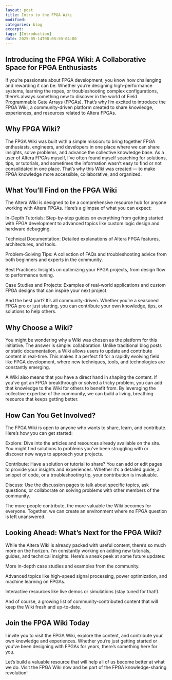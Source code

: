 ```yaml
---
layout: post
title: Intro to the FPGA Wiki
modified:
categories: blog
excerpt:
tags: [Introduction]
date: 2025-05-14T08:08:50-04:00
---
```


## Introducing the FPGA Wiki: A Collaborative Space for FPGA Enthusiasts

If you’re passionate about FPGA development, you know how challenging and rewarding it can be. Whether you’re designing high-performance systems, learning the ropes, or troubleshooting complex configurations, there’s always something new to discover in the world of Field Programmable Gate Arrays (FPGAs). That’s why I’m excited to introduce the FPGA Wiki, a community-driven platform created to share knowledge, experiences, and resources related to Altera FPGAs.

## Why FPGA Wiki?
The FPGA Wiki was built with a simple mission: to bring together FPGA enthusiasts, engineers, and developers in one place where we can share insights, solve problems, and advance the collective knowledge base. As a user of Altera FPGAs myself, I’ve often found myself searching for solutions, tips, or tutorials, and sometimes the information wasn’t easy to find or not consolidated in one place. That’s why this Wiki was created — to make FPGA knowledge more accessible, collaborative, and organized.

## What You’ll Find on the FPGA Wiki
The Altera Wiki is designed to be a comprehensive resource hub for anyone working with Altera FPGAs. Here’s a glimpse of what you can expect:

In-Depth Tutorials: Step-by-step guides on everything from getting started with FPGA development to advanced topics like custom logic design and hardware debugging.

Technical Documentation: Detailed explanations of Altera FPGA features, architectures, and tools.

Problem-Solving Tips: A collection of FAQs and troubleshooting advice from both beginners and experts in the community.

Best Practices: Insights on optimizing your FPGA projects, from design flow to performance tuning.

Case Studies and Projects: Examples of real-world applications and custom FPGA designs that can inspire your next project.

And the best part? It’s all community-driven. Whether you’re a seasoned FPGA pro or just starting, you can contribute your own knowledge, tips, or solutions to help others.

## Why Choose a Wiki?
You might be wondering why a Wiki was chosen as the platform for this initiative. The answer is simple: collaboration. Unlike traditional blog posts or static documentation, a Wiki allows users to update and contribute content in real-time. This makes it a perfect fit for a rapidly evolving field like FPGA development, where new techniques, tools, and technologies are constantly emerging.

A Wiki also means that you have a direct hand in shaping the content. If you’ve got an FPGA breakthrough or solved a tricky problem, you can add that knowledge to the Wiki for others to benefit from. By leveraging the collective expertise of the community, we can build a living, breathing resource that keeps getting better.

## How Can You Get Involved?
The FPGA Wiki is open to anyone who wants to share, learn, and contribute. Here’s how you can get started:

Explore: Dive into the articles and resources already available on the site. You might find solutions to problems you’ve been struggling with or discover new ways to approach your projects.

Contribute: Have a solution or tutorial to share? You can add or edit pages to provide your insights and experiences. Whether it’s a detailed guide, a snippet of code, or a troubleshooting tip, your contribution is invaluable.

Discuss: Use the discussion pages to talk about specific topics, ask questions, or collaborate on solving problems with other members of the community.

The more people contribute, the more valuable the Wiki becomes for everyone. Together, we can create an environment where no FPGA question is left unanswered.

## Looking Ahead: What’s Next for the FPGA Wiki?
While the Altera Wiki is already packed with useful content, there’s so much more on the horizon. I’m constantly working on adding new tutorials, guides, and technical insights. Here’s a sneak peek at some future updates:

More in-depth case studies and examples from the community.

Advanced topics like high-speed signal processing, power optimization, and machine learning on FPGAs.

Interactive resources like live demos or simulations (stay tuned for that!).

And of course, a growing list of community-contributed content that will keep the Wiki fresh and up-to-date.

## Join the FPGA Wiki Today
I invite you to visit the FPGA Wiki, explore the content, and contribute your own knowledge and experiences. Whether you’re just getting started or you’ve been designing with FPGAs for years, there’s something here for you.

Let’s build a valuable resource that will help all of us become better at what we do. Visit the FPGA Wiki now and be part of the FPGA knowledge-sharing revolution!
